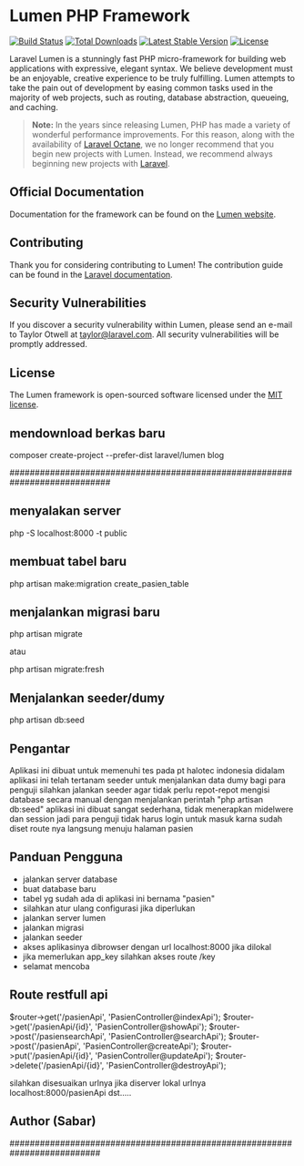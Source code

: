 # Lumen PHP Framework

[![Build Status](https://travis-ci.org/laravel/lumen-framework.svg)](https://travis-ci.org/laravel/lumen-framework)
[![Total Downloads](https://img.shields.io/packagist/dt/laravel/lumen-framework)](https://packagist.org/packages/laravel/lumen-framework)
[![Latest Stable Version](https://img.shields.io/packagist/v/laravel/lumen-framework)](https://packagist.org/packages/laravel/lumen-framework)
[![License](https://img.shields.io/packagist/l/laravel/lumen)](https://packagist.org/packages/laravel/lumen-framework)

Laravel Lumen is a stunningly fast PHP micro-framework for building web applications with expressive, elegant syntax. We believe development must be an enjoyable, creative experience to be truly fulfilling. Lumen attempts to take the pain out of development by easing common tasks used in the majority of web projects, such as routing, database abstraction, queueing, and caching.

> **Note:** In the years since releasing Lumen, PHP has made a variety of wonderful performance improvements. For this reason, along with the availability of [Laravel Octane](https://laravel.com/docs/octane), we no longer recommend that you begin new projects with Lumen. Instead, we recommend always beginning new projects with [Laravel](https://laravel.com).

## Official Documentation

Documentation for the framework can be found on the [Lumen website](https://lumen.laravel.com/docs).

## Contributing

Thank you for considering contributing to Lumen! The contribution guide can be found in the [Laravel documentation](https://laravel.com/docs/contributions).

## Security Vulnerabilities

If you discover a security vulnerability within Lumen, please send an e-mail to Taylor Otwell at taylor@laravel.com. All security vulnerabilities will be promptly addressed.

## License

The Lumen framework is open-sourced software licensed under the [MIT license](https://opensource.org/licenses/MIT).

## mendownload berkas baru

composer create-project --prefer-dist laravel/lumen blog

############################################################################

## menyalakan server 

php -S localhost:8000 -t public

## membuat tabel baru

php artisan make:migration create_pasien_table

## menjalankan migrasi baru

php artisan migrate

atau 

php artisan migrate:fresh

## Menjalankan seeder/dumy

php artisan db:seed

## Pengantar

Aplikasi ini dibuat untuk memenuhi tes pada pt halotec indonesia
didalam aplikasi ini telah tertanam seeder untuk menjalankan data dumy
bagi para penguji silahkan jalankan seeder agar tidak perlu repot-repot
mengisi database secara manual dengan menjalankan perintah "php artisan db:seed"
aplikasi ini dibuat sangat sederhana, tidak menerapkan midelwere dan session
jadi para penguji tidak harus login untuk masuk karna sudah diset route nya
langsung menuju halaman pasien

## Panduan Pengguna

- jalankan server database
- buat database baru 
- tabel yg sudah ada di aplikasi ini bernama "pasien"
- silahkan atur ulang configurasi jika diperlukan
- jalankan server lumen
- jalankan migrasi
- jalankan seeder
- akses aplikasinya dibrowser dengan url localhost:8000 jika dilokal
- jika memerlukan app_key silahkan akses route /key
- selamat mencoba

## Route restfull api

$router->get('/pasienApi', 'PasienController@indexApi');
$router->get('/pasienApi/{id}', 'PasienController@showApi');
$router->post('/pasiensearchApi', 'PasienController@searchApi');
$router->post('/pasienApi', 'PasienController@createApi');
$router->put('/pasienApi/{id}', 'PasienController@updateApi');
$router->delete('/pasienApi/{id}', 'PasienController@destroyApi');

silahkan disesuaikan urlnya jika diserver lokal urlnya localhost:8000/pasienApi dst.....

## Author (Sabar)

##########################################################################